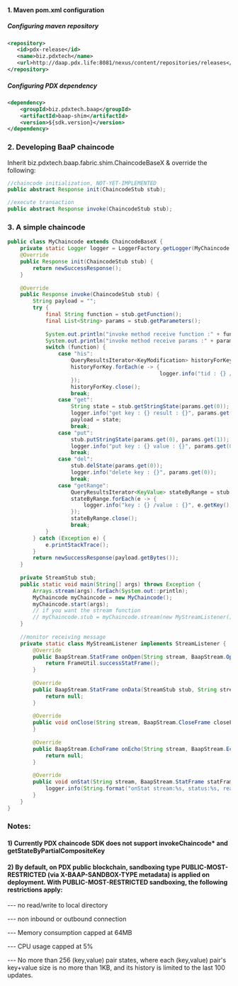 #### 1. Maven pom.xml configuration

##### Configuring maven repository
``` xml
<repository>
   <id>pdx-release</id>
   <name>biz.pdxtech</name>
   <url>http://daap.pdx.life:8081/nexus/content/repositories/releases</url>
</repository>
```
##### Configuring PDX dependency
``` xml
<dependency>
    <groupId>biz.pdxtech.baap</groupId>
    <artifactId>baap-shim</artifactId>
    <version>${sdk.version}</version>
</dependency>
```
### 2. Developing BaaP chaincode

Inherit biz.pdxtech.baap.fabric.shim.ChaincodeBaseX & override the following:
``` java
//chaincode initialization, NOT-YET-IMPLEMENTED
public abstract Response init(ChaincodeStub stub);

//execute transaction
public abstract Response invoke(ChaincodeStub stub);
```
### 3. A simple chaincode
``` java
public class MyChaincode extends ChaincodeBaseX {
	private static Logger logger = LoggerFactory.getLogger(MyChaincode.class);
	@Override
	public Response init(ChaincodeStub stub) {
		return newSuccessResponse();
	}
  
	@Override
	public Response invoke(ChaincodeStub stub) {
		String payload = "";
		try {
			final String function = stub.getFunction();
			final List<String> params = stub.getParameters();
			
			System.out.println("invoke method receive function :" + function);
			System.out.println("invoke method receive params :" + params);
			switch (function) {
				case "his":
					QueryResultsIterator<KeyModification> historyForKey = stub.getHistoryForKey(params.get(0));
					historyForKey.forEach(e -> {
												logger.info("tid : {} /key : {} /value : {} /isDelete : {}", e.getTxId(), params.get(0), e.getStringValue(), e.isDeleted());
					});
					historyForKey.close();
					break;
				case "get":
					String state = stub.getStringState(params.get(0));
					logger.info("get key : {} result : {}", params.get(0), state);
					payload = state;
					break;
				case "put":
					stub.putStringState(params.get(0), params.get(1));
					logger.info("put key : {} value : {}", params.get(0), params.get(1));
					break;
				case "del":
					stub.delState(params.get(0));
					logger.info("delete key : {}", params.get(0));
					break;
				case "getRange":
					QueryResultsIterator<KeyValue> stateByRange = stub.getStateByRange(params.get(0), params.get(1));
					stateByRange.forEach(e -> {
						logger.info("key : {} /value : {}", e.getKey(), e.getStringValue());
					});
					stateByRange.close();
					break;
			}
		} catch (Exception e) {
			e.printStackTrace();
		}
		return newSuccessResponse(payload.getBytes());
	}
	
	private StreamStub stub;
	public static void main(String[] args) throws Exception {
		Arrays.stream(args).forEach(System.out::println);
		MyChaincode myChaincode = new MyChaincode();
		myChaincode.start(args);
		// if you want the stream function
		// myChaincode.stub = myChaincode.stream(new MyStreamListener());
	}
	
	//monitor receiving message
	private static class MyStreamListener implements StreamListener {
		@Override
		public BaapStream.StatFrame onOpen(String stream, BaapStream.OpenFrame openFrame) {
			return FrameUtil.successStatFrame();
        }
      
		@Override
		public BaapStream.StatFrame onData(StreamStub stub, String stream, BaapStream.DataFrame dataFrame) {
			return null;
		}
		
		@Override
		public void onClose(String stream, BaapStream.CloseFrame closeFrame) {
		}
		
		@Override
		public BaapStream.EchoFrame onEcho(String stream, BaapStream.EchoFrame echoFrame) {
			return null;
		}
		
		@Override
		public void onStat(String stream, BaapStream.StatFrame statFrame) {
			logger.info(String.format("onStat stream:%s, status:%s, reason:%s", stream, statFrame.getStatus(), statFrame.getReason()));
		}
	}
}
``` 
### Notes:

#### 1) Currently PDX chaincode SDK does not support invokeChaincode* and getStateByPartialCompositeKey

#### 2) By default, on PDX public blockchain, sandboxing type PUBLIC-MOST-RESTRICTED (via X-BAAP-SANDBOX-TYPE metadata) is applied on deployment. With PUBLIC-MOST-RESTRICTED sandboxing, the following restrictions apply:

--- no read/write to local directory

--- non inbound or outbound connection

--- Memory consumption capped at 64MB

--- CPU usage capped at 5%

--- No more than 256 (key,value) pair states, where each (key,value) pair's key+value size is no more than 1KB, and its history is limited to the last 100 updates.
